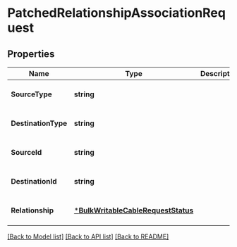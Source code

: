 # PatchedRelationshipAssociationRequest

## Properties
Name | Type | Description | Notes
------------ | ------------- | ------------- | -------------
**SourceType** | **string** |  | [optional] [default to null]
**DestinationType** | **string** |  | [optional] [default to null]
**SourceId** | **string** |  | [optional] [default to null]
**DestinationId** | **string** |  | [optional] [default to null]
**Relationship** | [***BulkWritableCableRequestStatus**](BulkWritableCableRequest_status.md) |  | [optional] [default to null]

[[Back to Model list]](../README.md#documentation-for-models) [[Back to API list]](../README.md#documentation-for-api-endpoints) [[Back to README]](../README.md)

